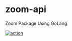 # zoom-api
Zoom Package Using GoLang


[![action](https://github.com/BastinRobin/zoom-api/actions/workflows/action.yml/badge.svg?branch=master)](https://github.com/BastinRobin/zoom-api/actions/workflows/action.yml)
